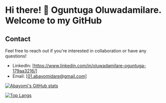 # Hi there! 👋 Oguntuga Oluwadamilare. Welcome to my GitHub

## Contact

Feel free to reach out if you're interested in collaboration or have any questions!

- LinkedIn: [https://www.linkedin.com/in/oluwadamilare-oguntuga-179aa3216/]
- Email: [01.abayomidare@gmail.com]

[![Abayomi's GitHub stats](https://github-readme-stats.vercel.app/api?username=abayomiDare&show_icons=true&theme=radical)](https://github.com/abayomiDare/github-readme-stats)

[![Top Langs](https://github-readme-stats.vercel.app/api/top-langs/?username=abayomiDare&&show_icons=true&theme=radical&layout=compact)](https://github.com/abayomiDare/github-readme-stats)
